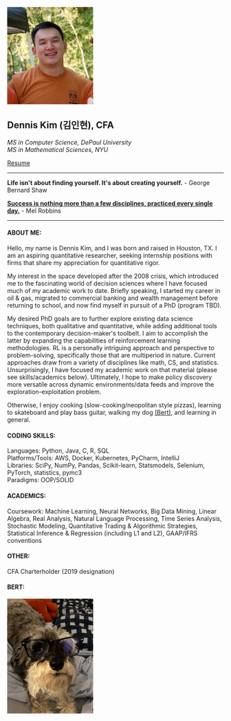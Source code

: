 <img src="profile_elements/pfp1.jpg" alt="Image" width="200">

## Dennis Kim (김인현), CFA
_MS in Computer Science, DePaul University \
MS in Mathematical Sciences, NYU_

[Resume](https://dkmacs.github.io/)

---

**Life isn't about finding yourself. It's about creating yourself.** - George Bernard Shaw

**[Success is nothing more than a few disciplines, practiced every single day.](https://twitter.com/melrobbins/status/943992733924057088/)** - Mel Robbins

---

#### ABOUT ME:

Hello, my name is Dennis Kim, and I was born and raised in Houston, TX. I am an aspiring quantitative researcher, 
seeking internship positions with firms that share my appreciation for quantitative rigor.

My interest in the space developed after the 2008 crisis, which introduced me to the fascinating world of 
decision sciences where I have focused much of my academic work to date. Briefly speaking, I started my career in oil &
gas, migrated to commercial banking and wealth management before returning to school, and now find myself in pursuit 
of a PhD (program TBD). 

My desired PhD goals are to further explore existing data science techniques, both qualitative and quantitative, while
adding additional tools to the contemporary decision-maker's toolbelt. I aim to accomplish the latter by expanding the capabilities
of reinforcement learning methodologies. RL is a personally intriguing approach and perspective to problem-solving, 
specifically those that are multiperiod in nature. Current approaches draw from a variety of disciplines like math, CS,
and statistics. Unsurprisingly, I have focused my academic work on that material (please see skills/academics below). 
Ultimately, I hope to make policy discovery more versatile across dynamic environments/data feeds and improve the 
exploration-exploitation problem. 

Otherwise, I enjoy cooking (slow-cooking/neopolitan style pizzas), learning to skateboard and play bass guitar, 
walking my dog [(Bert)](https://github.com/DKMaCS#bert), and learning in general. 

#### CODING SKILLS:

Languages: Python, Java, C, R, SQL \
Platforms/Tools: AWS, Docker, Kubernetes, PyCharm, IntelliJ \
Libraries: SciPy, NumPy, Pandas, Scikit-learn, Statsmodels, Selenium, PyTorch, statistics, pymc3 \
Paradigms: OOP/SOLID

#### ACADEMICS:

Coursework: Machine Learning, Neural Networks, Big Data Mining, Linear Algebra, Real Analysis, Natural Language
Processing, Time Series Analysis, Stochastic Modeling, Quantitative Trading & Algorithmic Strategies, 
Statistical Inference & Regression (including L1 and L2),
GAAP/IFRS conventions

#### OTHER:

CFA Charterholder (2019 designation)

#### BERT:

<img src="profile_elements/bert.jpg" alt="Image" width="200">


<!--
**DKMaCS/DKMaCS** is a ✨ _special_ ✨ repository because its `README.md` (this file) appears on your GitHub profile.
-->
